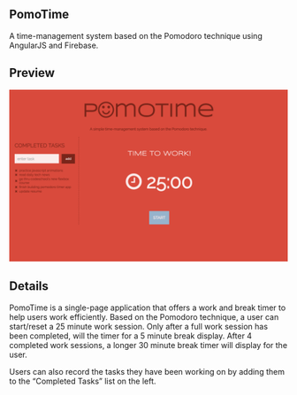 ## PomoTime
A time-management system based on the Pomodoro technique using AngularJS and Firebase.


## Preview
![pomotime logo](/app/assets/images/pomotime.png)

## Details
PomoTime is a single-page application that offers a work and break timer to help users work efficiently. Based on the Pomodoro technique, a user can start/reset a 25 minute work session. Only after a full work session has been completed, will the timer for a 5 minute break display. After 4 completed work sessions, a longer 30 minute break timer will display for the user.

Users can also record the tasks they have been working on by adding them to the “Completed Tasks” list on the left.
